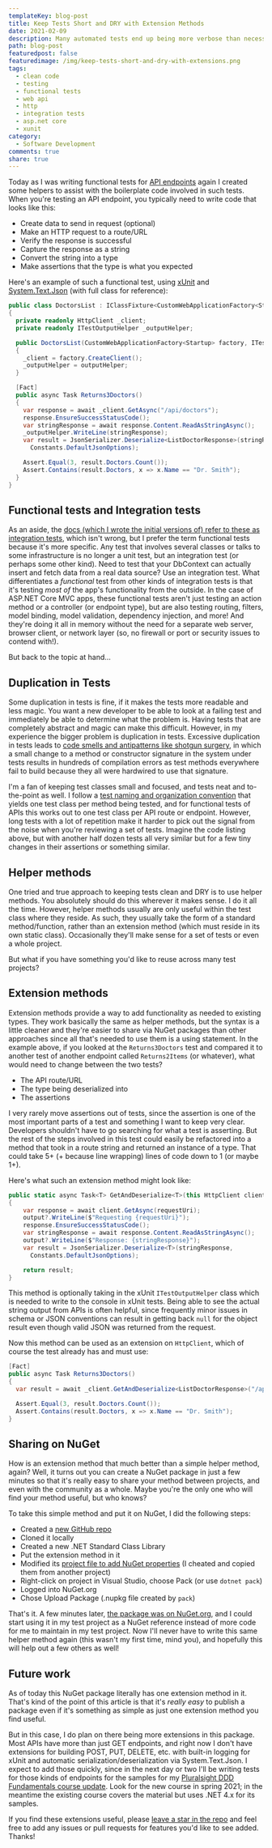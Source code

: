 ```yaml
---
templateKey: blog-post
title: Keep Tests Short and DRY with Extension Methods
date: 2021-02-09
description: Many automated tests end up being more verbose than necessary, with a lot of plumbing and setup code. Using simple extension methods is one technique you can use to keep tests shorter without making them harder to read and comprehend.
path: blog-post
featuredpost: false
featuredimage: /img/keep-tests-short-and-dry-with-extensions.png
tags:
  - clean code
  - testing
  - functional tests
  - web api
  - http
  - integration tests
  - asp.net core
  - xunit
category:
  - Software Development
comments: true
share: true
---
```


Today as I was writing functional tests for [API endpoints](https://github.com/ardalis/ApiEndpoints) again I created some helpers to assist with the boilerplate code involved in such tests. When you're testing an API endpoint, you typically need to write code that looks like this:

- Create data to send in request (optional)
- Make an HTTP request to a route/URL
- Verify the response is successful
- Capture the response as a string
- Convert the string into a type
- Make assertions that the type is what you expected

Here's an example of such a functional test, using [xUnit](https://xunit.net/) and [System.Text.Json](https://docs.microsoft.com/en-us/dotnet/api/system.text.json?view=net-5.0) (with full class for reference):

```csharp
public class DoctorsList : IClassFixture<CustomWebApplicationFactory<Startup>>
{
  private readonly HttpClient _client;
  private readonly ITestOutputHelper _outputHelper;

  public DoctorsList(CustomWebApplicationFactory<Startup> factory, ITestOutputHelper outputHelper)
  {
    _client = factory.CreateClient();
    _outputHelper = outputHelper;
  }

  [Fact]
  public async Task Returns3Doctors()
  {
    var response = await _client.GetAsync("/api/doctors");
    response.EnsureSuccessStatusCode();
    var stringResponse = await response.Content.ReadAsStringAsync();
    _outputHelper.WriteLine(stringResponse);
    var result = JsonSerializer.Deserialize<ListDoctorResponse>(stringResponse,
      Constants.DefaultJsonOptions);

    Assert.Equal(3, result.Doctors.Count());
    Assert.Contains(result.Doctors, x => x.Name == "Dr. Smith");
  }
}
```

## Functional tests and Integration tests

As an aside, the [docs (which I wrote the initial versions of) refer to these as integration tests](https://docs.microsoft.com/en-us/aspnet/core/test/integration-tests?view=aspnetcore-5.0), which isn't wrong, but I prefer the term functional tests because it's more specific. Any test that involves several classes or talks to some infrastructure is no longer a unit test, but an integration test (or perhaps some other kind). Need to test that your DbContext can actually insert and fetch data from a real data source? Use an integration test. What differentiates a *functional* test from other kinds of integration tests is that it's testing *most of* the app's functionality from the outside. In the case of ASP.NET Core MVC apps, these functional tests aren't just testing an action method or a controller (or endpoint type), but are also testing routing, filters, model binding, model validation, dependency injection, and more! And they're doing it all in memory without the need for a separate web server, browser client, or network layer (so, no firewall or port or security issues to contend with!).

But back to the topic at hand...

## Duplication in Tests

Some duplication in tests is fine, if it makes the tests more readable and less magic. You want a new developer to be able to look at a failing test and immediately be able to determine what the problem is. Having tests that are completely abstract and magic can make this difficult. However, in my experience the bigger problem is duplication in tests. Excessive duplication in tests leads to [code smells and antipatterns like shotgun surgery](https://deviq.com/antipatterns/code-smells), in which a small change to a method or constructor signature in the system under tests results in hundreds of compilation errors as test methods everywhere fail to build because they all were hardwired to use that signature.

I'm a fan of keeping test classes small and focused, and tests neat and to-the-point as well. I follow a [test naming and organization convention](https://ardalis.com/unit-test-naming-convention/) that yields one test class per method being tested, and for functional tests of APIs this works out to one test class per API route or endpoint. However, long tests with a lot of repetition make it harder to pick out the signal from the noise when you're reviewing a set of tests. Imagine the code listing above, but with another half dozen tests all very similar but for a few tiny changes in their assertions or something similar.

## Helper methods

One tried and true approach to keeping tests clean and DRY is to use helper methods. You absolutely should do this wherever it makes sense. I do it all the time. However, helper methods usually are only useful within the test class where they reside. As such, they usually take the form of a standard method/function, rather than an extension method (which must reside in its own static class). Occasionally they'll make sense for a set of tests or even a whole project.

But what if you have something you'd like to reuse across many test projects?

## Extension methods

Extension methods provide a way to add functionality as needed to existing types. They work basically the same as helper methods, but the syntax is a little cleaner and they're easier to share via NuGet packages than other approaches since all that's needed to use them is a using statement. In the example above, if you looked at the `Returns3Doctors` test and compared it to another test of another endpoint called `Returns2Items` (or whatever), what would need to change between the two tests?

- The API route/URL
- The type being deserialized into
- The assertions

I very rarely move assertions out of tests, since the assertion is one of the most important parts of a test and something I want to keep very clear. Developers shouldn't have to go searching for what a test is asserting. But the rest of the steps involved in this test could easily be refactored into a method that took in a route string and returned an instance of a type. That could take 5+ (+ because line wrapping) lines of code down to 1 (or maybe 1+).

Here's what such an extension method might look like:

```csharp
public static async Task<T> GetAndDeserialize<T>(this HttpClient client, string requestUri, ITestOutputHelper output = null)
{
    var response = await client.GetAsync(requestUri);
    output?.WriteLine($"Requesting {requestUri}");
    response.EnsureSuccessStatusCode();
    var stringResponse = await response.Content.ReadAsStringAsync();
    output?.WriteLine($"Response: {stringResponse}");
    var result = JsonSerializer.Deserialize<T>(stringResponse,
      Constants.DefaultJsonOptions);

    return result;
}
```

This method is optionally taking in the xUnit `ITestOutputHelper` class which is needed to write to the console in xUnit tests. Being able to see the actual string output from APIs is often helpful, since frequently minor issues in schema or JSON conventions can result in getting back `null` for the object result even though valid JSON was returned from the request.

Now this method can be used as an extension on `HttpClient`, which of course the test already has and must use:

```csharp
[Fact]
public async Task Returns3Doctors()
{
  var result = await _client.GetAndDeserialize<ListDoctorResponse>("/api/doctors", _outputHelper);

  Assert.Equal(3, result.Doctors.Count());
  Assert.Contains(result.Doctors, x => x.Name == "Dr. Smith");
}
```

## Sharing on NuGet

How is an extension method that much better than a simple helper method, again? Well, it turns out you can create a NuGet package in just a few minutes so that it's really easy to share your method between projects, and even with the community as a whole. Maybe you're the only one who will find your method useful, but who knows?

To take this simple method and put it on NuGet, I did the following steps:

- Created a [new GitHub repo](https://github.com/ardalis/HttpClientTestExtensions)
- Cloned it locally
- Created a new .NET Standard Class Library
- Put the extension method in it
- Modified its [project file to add NuGet properties](https://github.com/ardalis/HttpClientTestExtensions/blob/main/src/Ardalis.HttpClientTestExtensions/Ardalis.HttpClientTestExtensions.csproj) (I cheated and copied them from another project)
- Right-click on project in Visual Studio, choose Pack (or use `dotnet pack`)
- Logged into NuGet.org
- Chose Upload Package (.nupkg file created by `pack`)

That's it. A few minutes later, [the package was on NuGet.org](https://www.nuget.org/packages/Ardalis.HttpClientTestExtensions), and I could start using it in my test project as a NuGet reference instead of more code for me to maintain in my test project. Now I'll never have to write this same helper method again (this wasn't my first time, mind you), and hopefully this will help out a few others as well!

## Future work

As of today this NuGet package literally has one extension method in it. That's kind of the point of this article is that it's *really easy* to publish a package even if it's something as simple as just one extension method you find useful.

But in this case, I do plan on there being more extensions in this package. Most APIs have more than just GET endpoints, and right now I don't have extensions for building POST, PUT, DELETE, etc. with built-in logging for xUnit and automatic serialization/deserialization via System.Text.Json. I expect to add those quickly, since in the next day or two I'll be writing tests for those kinds of endpoints for the samples for my [Pluralsight DDD Fundamentals course update](https://app.pluralsight.com/profile/author/steve-smith). Look for the new course in spring 2021; in the meantime the existing course covers the material but uses .NET 4.x for its samples.

If you find these extensions useful, please [leave a star in the repo](https://github.com/ardalis/HttpClientTestExtensions) and feel free to add any issues or pull requests for features you'd like to see added. Thanks!
